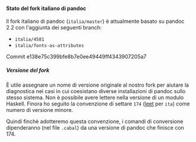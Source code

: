 
#### Stato del fork italiano di pandoc

Il fork italiano di pandoc (`italia/master`) è attualmente basato su
pandoc 2.2 con l'aggiunta dei seguenti branch:

- `italia/4581`
- `italia/fonts-as-attributes`

Commit e138e75c399bfe8b7e0ee49449ff4343907205a7

##### Versione del fork

È utile assegnare un nome di versione originale al nostro fork per
aiutare la diagnostica nei casi in cui coesistano diverse
installazioni di pandoc sullo stesso sistema. Non è possibile avere
lettere nella versione di un modulo Haskell. Finora ho seguito la
convenzione di settare `174`
([leet](https://en.wikipedia.org/wiki/Leet) per `ita`) come numero di
versione minore.

Quindi finchè adotteremo questa convenzione, i comandi di conversione
dipenderanno (nel file `.cabal`) da una versione di pandoc che finisce
con 174.
